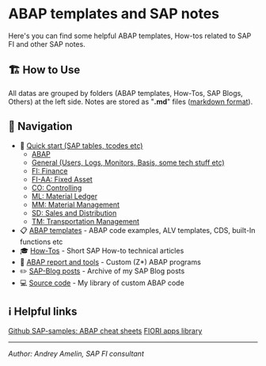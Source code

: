# ABAP templates and SAP notes

Here's you can find some helpful ABAP templates, How-tos related to SAP FI and other SAP notes.

## 🏗️ How to Use
All datas are grouped by folders (ABAP templates, How-Tos, SAP Blogs, Others) at the left side. Notes are stored as "**.md**" files ([markdown format](https://en.wikipedia.org/wiki/Markdown)).

## 🧭 Navigation
- 📇 [Quick start (SAP tables, tcodes etc)](https://github.com/aamelin1/ABAP-templates/blob/main/80%20Others/SAP%20Tables%2C%20tcodes%2C%20progs%20etc.md) 
  - [ABAP](https://github.com/aamelin1/ABAP-templates/blob/main/80%20Others/SAP%20Tables%2C%20tcodes%2C%20progs%20etc.md#abap)
  - [General (Users, Logs, Monitors, Basis, some tech stuff etc)](https://github.com/aamelin1/ABAP-templates/blob/main/80%20Others/SAP%20Tables%2C%20tcodes%2C%20progs%20etc.md#general-users-logs-monitors-basis-some-tech-stuff-etc)
  - [FI: Finance](https://github.com/aamelin1/ABAP-templates/blob/main/80%20Others/SAP%20Tables%2C%20tcodes%2C%20progs%20etc.md#FI)
  - [FI-AA: Fixed Asset](https://github.com/aamelin1/ABAP-templates/blob/main/80%20Others/SAP%20Tables%2C%20tcodes%2C%20progs%20etc.md#FI-AA)
  - [CO: Controlling](https://github.com/aamelin1/ABAP-templates/blob/main/80%20Others/SAP%20Tables%2C%20tcodes%2C%20progs%20etc.md#CO)
  - [ML: Material Ledger](https://github.com/aamelin1/ABAP-templates/blob/main/80%20Others/SAP%20Tables%2C%20tcodes%2C%20progs%20etc.md#ML)
  - [MM: Material Management](https://github.com/aamelin1/ABAP-templates/blob/main/80%20Others/SAP%20Tables%2C%20tcodes%2C%20progs%20etc.md#MM)
  - [SD: Sales and Distribution](https://github.com/aamelin1/ABAP-templates/blob/main/80%20Others/SAP%20Tables%2C%20tcodes%2C%20progs%20etc.md#SD)
  - [TM: Transportation Management](https://github.com/aamelin1/ABAP-templates/blob/main/80%20Others/SAP%20Tables%2C%20tcodes%2C%20progs%20etc.md#TM)
- 📋 [ABAP templates](https://github.com/aamelin1/ABAP-templates/blob/main/01%20ABAP%20templates/00_ABAP_Index.md) - ABAP code examples, ALV templates, CDS, built-In functions etc
- 🎓 [How-Tos](https://github.com/aamelin1/ABAP-templates/tree/main/10%20How-Tos/00_How-Tos_Index.md) - Short SAP How-to technical articles
- 📐 [ABAP report and tools](https://github.com/aamelin1/ABAP-templates/tree/main/60%20ABAP%20reports%20and%20tools/00_Rep_Index.md) - Custom (Z*) ABAP programs
- ✏️ [SAP-Blog posts](https://github.com/aamelin1/ABAP-templates/tree/main/70%20SAPBlog%20posts/00_Posts_Index.md) - Archive of my SAP Blog posts
- 💻 [Source code](https://github.com/aamelin1/ABAP-templates/tree/main/90%20Source%20code%20ABAP%20prog) - My library of custom ABAP code

## ℹ️ Helpful links

[Github SAP-samples: ABAP cheat sheets](https://github.com/SAP-samples/abap-cheat-sheets/blob/main/01_Internal_Tables.md)
[FIORI apps library](https://fioriappslibrary.hana.ondemand.com/sap/fix/externalViewer/#/home)

---

*Author: Andrey Amelin, SAP FI consultant*
